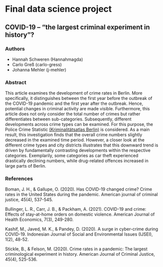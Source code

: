 # Final data science project

## COVID-19 – “the largest criminal experiment in history”?

### Authors

- Hannah Schweren (Hannahmagda)
- Carlo Greß (carlo-gress)
- Johanna Mehler (j-mehler)

### Abstract

This article examines the development of crime rates in Berlin. More specifically, it distinguishes between the first year before the outbreak of the COVID-19 pandemic and the first year after the outbreak. Hence, potential changes in criminal activity are made visible. Furthermore, this article does not only consider the total number of crimes but rather differentiates between sub-categories. Subsequently, different developments across crime types can be examined. For this purpose, the Police Crime Statistic [(Kriminalitätsatlas Berlin)](https://www.kriminalitaetsatlas.berlin.de/K-Atlas/bezirke/atlasbez.html) is considered. As a main result, this investigation finds that the overall crime numbers slightly decreased in the examined time period. However, a closer look at the different crime types and city districts illustrates that this downward trend is driven by fundamentally contrasting developments within the respective categories. Exemplarily, some categories as car theft experienced drastically declining numbers, while drug-related offences increased in large parts of Berlin.

### References

Boman, J. H., & Gallupe, O. (2020). Has COVID-19 changed crime? Crime rates in the United States during the pandemic. American journal of criminal justice, 45(4), 537-545. 

Bullinger, L. R., Carr, J. B., & Packham, A. (2021). COVID-19 and crime: Effects of stay-at-home orders on domestic violence. American Journal of Health Economics, 7(3), 249-280. 

Kashif, M., Javed, M. K., & Pandey, D. (2020). A surge in cyber-crime during COVID-19. Indonesian Journal of Social and Environmental Issues (IJSEI), 1(2), 48-52. 

Stickle, B., & Felson, M. (2020). Crime rates in a pandemic: The largest criminological experiment in history. American Journal of Criminal Justice, 45(4), 525-536.
